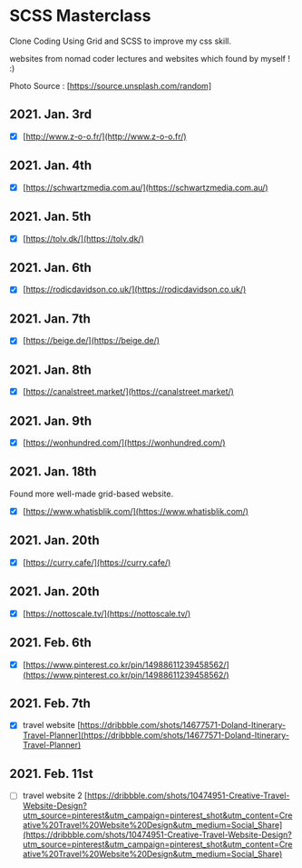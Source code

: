 # SCSS Masterclass

Clone Coding Using Grid and SCSS to improve my css skill.

websites from nomad coder lectures and websites which found by myself ! :)

Photo Source : [https://source.unsplash.com/random]

## 2021. Jan. 3rd

- [x] [http://www.z-o-o.fr/](http://www.z-o-o.fr/)

## 2021. Jan. 4th

- [x] [https://schwartzmedia.com.au/](https://schwartzmedia.com.au/)

## 2021. Jan. 5th

- [x] [https://tolv.dk/](https://tolv.dk/)

## 2021. Jan. 6th

- [x] [https://rodicdavidson.co.uk/](https://rodicdavidson.co.uk/)

## 2021. Jan. 7th

- [x] [https://beige.de/](https://beige.de/)

## 2021. Jan. 8th

- [x] [https://canalstreet.market/](https://canalstreet.market/)

## 2021. Jan. 9th

- [x] [https://wonhundred.com/](https://wonhundred.com/)

## 2021. Jan. 18th

Found more well-made grid-based website.

- [x] [https://www.whatisblik.com/](https://www.whatisblik.com/)

## 2021. Jan. 20th

- [x] [https://curry.cafe/](https://curry.cafe/)

## 2021. Jan. 20th

- [x] [https://nottoscale.tv/](https://nottoscale.tv/)

## 2021. Feb. 6th

- [x] [https://www.pinterest.co.kr/pin/14988611239458562/](https://www.pinterest.co.kr/pin/14988611239458562/)

## 2021. Feb. 7th

- [x] travel website [https://dribbble.com/shots/14677571-Doland-Itinerary-Travel-Planner](https://dribbble.com/shots/14677571-Doland-Itinerary-Travel-Planner)

## 2021. Feb. 11st

- [ ] travel website 2 [https://dribbble.com/shots/10474951-Creative-Travel-Website-Design?utm_source=pinterest&utm_campaign=pinterest_shot&utm_content=Creative%20Travel%20Website%20Design&utm_medium=Social_Share](https://dribbble.com/shots/10474951-Creative-Travel-Website-Design?utm_source=pinterest&utm_campaign=pinterest_shot&utm_content=Creative%20Travel%20Website%20Design&utm_medium=Social_Share)
